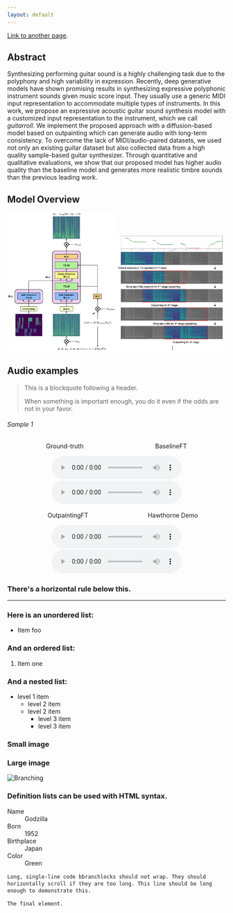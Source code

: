 ```yaml
---
layout: default
---
```


<!-- Text can be **bold**, _italic_, or ~~strikethrough~~. -->

[Link to another page](./another-page.html).

## Abstract

Synthesizing performing guitar sound is a highly challenging task due to the polyphony and high variability in expression. Recently, deep generative models have shown promising results in synthesizing expressive polyphonic instrument sounds given music score input. They usually use a generic MIDI input representation to accommodate multiple types of instruments. In this work, we propose an expressive acoustic guitar sound synthesis model with a customized input representation to the instrument, which we call _guitarroll_. We implement the proposed approach with a diffusion-based model based on outpainting which can generate audio with long-term consistency. To overcome the lack of MIDI/audio-paired datasets, we used not only an existing guitar dataset but also collected data from a high quality sample-based guitar synthesizer. Through quantitative and qualitative evaluations, we show that our proposed model has higher audio quality than the baseline model and generates more realistic timbre sounds than the previous leading work.

## Model Overview

<p align="middle">
  <img src="https://github.com/hanshounsu/guitar-synthesis-diffusion-outpainting/blob/main/image/model_architecture.png?raw=true" width="250">
<!-- ![Model_Architecture](https://github.com/hanshounsu/guitar-synthesis-diffusion-outpainting/blob/main/image/model_architecture.png?raw=true){: width="500" height="500"} -->
  <img src="https://github.com/hanshounsu/guitar-synthesis-diffusion-outpainting/blob/main/image/inpainting_algorithm_5.png?raw=true" width="250">
</p>

## Audio examples

> This is a blockquote following a header.
>
> When something is important enough, you do it even if the odds are not in your favor.

###### Sample 1

<p style="text-align: center;">
Ground-truth &emsp; &emsp; &emsp; &emsp; &emsp; &emsp; &emsp; &emsp; &emsp; BaselineFT
</p>
<p align="center">
  <audio src='./audio_examples/03_SS3-84-Bb_comp_mix_gtr.wav' controls preload='audio'> </audio>
  <audio src='./audio_examples/03_SS3-84-Bb_comp_mix_bse.wav' controls preload='audio'> </audio>
</p>
<p style="text-align: center;">
&emsp; &ensp; OutpaintingFT &emsp; &emsp; &emsp; &emsp; &emsp; &emsp; &emsp; &nbsp; Hawthorne Demo
</p>
<p align="center">
  <audio src='./audio_examples/03_SS3-84-Bb_comp_mix_ipt.wav' controls> </audio>
  <audio src='./audio_examples/03_SS3-84-Bb_comp_mix_haw.wav' controls> </audio>
</p>


### There's a horizontal rule below this.

* * *

### Here is an unordered list:

*   Item foo

### And an ordered list:

1.  Item one

### And a nested list:

- level 1 item
  - level 2 item
  - level 2 item
    - level 3 item
    - level 3 item

### Small image

<!-- ![Octocat](https://github.githubassets.com/images/icons/emoji/octocat.png) -->
<!-- ![Octocat](https://github.com/hanshounsu/guitar-synthesis-diffusion-outpainting/audio_examples/03_SS3-84-Bb_comp_mix_gtr.wav) -->

### Large image

![Branching](https://guides.github.com/activities/hello-world/ing.png)



### Definition lists can be used with HTML syntax.

<dl>
<dt>Name</dt>
<dd>Godzilla</dd>
<dt>Born</dt>
<dd>1952</dd>
<dt>Birthplace</dt>
<dd>Japan</dd>
<dt>Color</dt>
<dd>Green</dd>
</dl>

```
Long, single-line code bbranchlocks should not wrap. They should horizontally scroll if they are too long. This line should be long enough to demonstrate this.
```

```
The final element.
```
